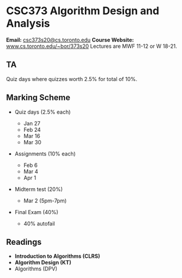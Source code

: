# CSC373 Algorithm Design and Analysis

**Email:** csc373s20@cs.toronto.edu
**Course Website:** www.cs.toronto.edu/~bor/373s20
Lectures are MWF 11-12 or W 18-21.

## TA

Quiz days where quizzes worth 2.5% for total of 10%.

## Marking Scheme

* Quiz days (2.5% each)
  * Jan 27
  * Feb 24
  * Mar 16
  * Mar 30

* Assignments (10% each)
  * Feb 6
  * Mar 4
  * Apr 1

* Midterm test (20%)
  * Mar 2 (5pm-7pm)

* Final Exam (40%) 
  * 40% autofail

## Readings
* **Introduction to Algorithms (CLRS)**
* **Algorithm Design (KT)**
* Algorithms (DPV)
